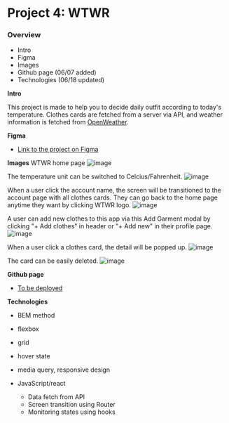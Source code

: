 # Project 4: WTWR

### Overview

- Intro
- Figma
- Images
- Github page (06/07 added)
- Technologies (06/18 updated)

**Intro**

This project is made to help you to decide daily outfit according to today's temperature. Clothes cards are fetched from a server via API, and weather information is fetched from [OpenWeather](https://openweathermap.org/).

**Figma**

- [Link to the project on Figma](https://www.figma.com/file/JELwiE1GnlYDgJTcphpJOH/Sprint-11%3A-WTWR)

**Images**
WTWR home page
![image](https://github.com/MarinU-M/se_project_react/assets/133256866/31acad3f-908a-425a-b84b-0795aca3bb53)

The temperature unit can be switched to Celcius/Fahrenheit.
![image](https://github.com/MarinU-M/se_project_react/assets/133256866/9aebc075-ab5f-4554-863e-4e1699da62ce)

When a user click the account name, the screen will be transitioned to the account page with all clothes cards. They can go back to the home page anytime they want by clicking WTWR logo.
![image](https://github.com/MarinU-M/se_project_react/assets/133256866/09707ac3-3baa-42fa-a755-3cdbaeca5429)

A user can add new clothes to this app via this Add Garment modal by clicking "+ Add clothes" in header or "+ Add new" in their profile page.
![image](https://github.com/MarinU-M/se_project_react/assets/133256866/e26f4f71-8008-4a41-af44-4463f7ce3ae4)

When a user click a clothes card, the detail will be popped up.
![image](https://github.com/MarinU-M/se_project_react/assets/133256866/4230bae3-8001-4103-8a9d-8497c128dead)

The card can be easily deleted.
![image](https://github.com/MarinU-M/se_project_react/assets/133256866/613f013c-1193-446c-902f-163f1215be36)

**Github page**

- [To be deployed](https://marinu-m.github.io/se_project_react/)

**Technologies**

- BEM method

- flexbox
- grid
- hover state
- media query, responsive design

- JavaScript/react
  - Data fetch from API
  - Screen transition using Router
  - Monitoring states using hooks
